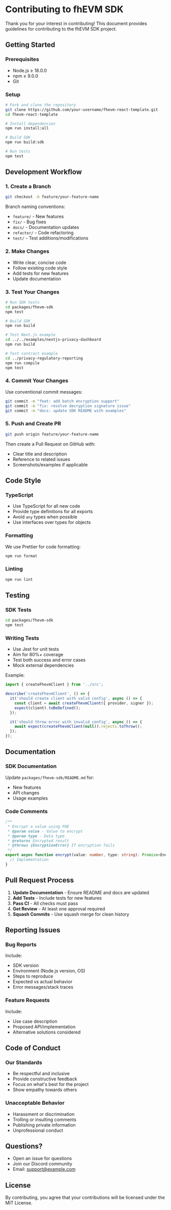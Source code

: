 # Contributing to fhEVM SDK

Thank you for your interest in contributing! This document provides guidelines for contributing to the fhEVM SDK project.

## Getting Started

### Prerequisites

- Node.js ≥ 18.0.0
- npm ≥ 9.0.0
- Git

### Setup

```bash
# Fork and clone the repository
git clone https://github.com/your-username/fhevm-react-template.git
cd fhevm-react-template

# Install dependencies
npm run install:all

# Build SDK
npm run build:sdk

# Run tests
npm test
```

## Development Workflow

### 1. Create a Branch

```bash
git checkout -b feature/your-feature-name
```

Branch naming conventions:
- `feature/` - New features
- `fix/` - Bug fixes
- `docs/` - Documentation updates
- `refactor/` - Code refactoring
- `test/` - Test additions/modifications

### 2. Make Changes

- Write clear, concise code
- Follow existing code style
- Add tests for new features
- Update documentation

### 3. Test Your Changes

```bash
# Run SDK tests
cd packages/fhevm-sdk
npm test

# Build SDK
npm run build

# Test Next.js example
cd ../../examples/nextjs-privacy-dashboard
npm run build

# Test contract example
cd ../privacy-regulatory-reporting
npm run compile
npm test
```

### 4. Commit Your Changes

Use conventional commit messages:

```bash
git commit -m "feat: add batch encryption support"
git commit -m "fix: resolve decryption signature issue"
git commit -m "docs: update SDK README with examples"
```

### 5. Push and Create PR

```bash
git push origin feature/your-feature-name
```

Then create a Pull Request on GitHub with:
- Clear title and description
- Reference to related issues
- Screenshots/examples if applicable

## Code Style

### TypeScript

- Use TypeScript for all new code
- Provide type definitions for all exports
- Avoid `any` types when possible
- Use interfaces over types for objects

### Formatting

We use Prettier for code formatting:

```bash
npm run format
```

### Linting

```bash
npm run lint
```

## Testing

### SDK Tests

```bash
cd packages/fhevm-sdk
npm test
```

### Writing Tests

- Use Jest for unit tests
- Aim for 80%+ coverage
- Test both success and error cases
- Mock external dependencies

Example:
```typescript
import { createFhevmClient } from '../src';

describe('createFhevmClient', () => {
  it('should create client with valid config', async () => {
    const client = await createFhevmClient({ provider, signer });
    expect(client).toBeDefined();
  });

  it('should throw error with invalid config', async () => {
    await expect(createFhevmClient(null)).rejects.toThrow();
  });
});
```

## Documentation

### SDK Documentation

Update `packages/fhevm-sdk/README.md` for:
- New features
- API changes
- Usage examples

### Code Comments

```typescript
/**
 * Encrypt a value using FHE
 * @param value - Value to encrypt
 * @param type - Data type
 * @returns Encrypted result
 * @throws {EncryptionError} If encryption fails
 */
export async function encrypt(value: number, type: string): Promise<EncryptionResult> {
  // Implementation
}
```

## Pull Request Process

1. **Update Documentation** - Ensure README and docs are updated
2. **Add Tests** - Include tests for new features
3. **Pass CI** - All checks must pass
4. **Get Review** - At least one approval required
5. **Squash Commits** - Use squash merge for clean history

## Reporting Issues

### Bug Reports

Include:
- SDK version
- Environment (Node.js version, OS)
- Steps to reproduce
- Expected vs actual behavior
- Error messages/stack traces

### Feature Requests

Include:
- Use case description
- Proposed API/implementation
- Alternative solutions considered

## Code of Conduct

### Our Standards

- Be respectful and inclusive
- Provide constructive feedback
- Focus on what's best for the project
- Show empathy towards others

### Unacceptable Behavior

- Harassment or discrimination
- Trolling or insulting comments
- Publishing private information
- Unprofessional conduct

## Questions?

- Open an issue for questions
- Join our Discord community
- Email: support@example.com

## License

By contributing, you agree that your contributions will be licensed under the MIT License.
